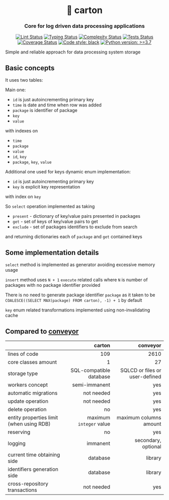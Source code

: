 <h1 align="center">🚬 carton</h1>

<h3 align="center">Core for log driven data processing applications</h3>

<p align="center">
<a href="https://github.com/MentalBlood/carton/blob/master/.github/workflows/lint.yml"><img alt="Lint Status" src="https://github.com/MentalBlood/carton/actions/workflows/lint.yml/badge.svg"></a>
<a href="https://github.com/MentalBlood/carton/blob/master/.github/workflows/typing.yml"><img alt="Typing Status" src="https://github.com/MentalBlood/carton/actions/workflows/typing.yml/badge.svg"></a>
<a href="https://github.com/MentalBlood/carton/blob/master/.github/workflows/complexity.yml"><img alt="Complexity Status" src="https://github.com/MentalBlood/carton/actions/workflows/complexity.yml/badge.svg"></a>
<a href="https://github.com/MentalBlood/carton/blob/master/.github/workflows/tests.yml"><img alt="Tests Status" src="https://github.com/MentalBlood/carton/actions/workflows/tests.yml/badge.svg"></a>
<a href="https://github.com/MentalBlood/carton/blob/master/.github/workflows/coverage.yml"><img alt="Coverage Status" src="https://github.com/MentalBlood/carton/actions/workflows/coverage.yml/badge.svg"></a>
<a href="https://github.com/psf/black"><img alt="Code style: black" src="https://img.shields.io/badge/code%20style-black-000000.svg"></a>
<a href="https://www.python.org/"><img alt="Python version: >=3.7" src="https://img.shields.io/badge/Python-3.7%20|%203.8%20|%203.9%20|%203.10%20|%203.11%20|%203.12-blue"></a>
</p>

Simple and reliable approach for data processing system storage

## Basic concepts

It uses two tables:

Main one:

- `id` is just autoincrementing primary key
- `time` is date and time when row was added
- `package` is identifier of package
- `key`
- `value`

with indexes on

- `time`
- `package`
- `value`
- `id`, `key`
- `package`, `key`, `value`

Additional one used for keys dynamic enum implementation:

- `id` is just autoincrementing primary key
- `key` is explicit key representation

with index on `key`

So `select` operation implemented as taking

- `present` - dictionary of key/value pairs presented in packages
- `get` - set of keys of key/value pairs to get
- `exclude` - set of packages identifiers to exclude from search

and returning dictionaries each of `package` and `get` contained keys

## Some implementation details

`select` method is implemented as generator avoiding excessive memory usage

`insert` method uses `N + 1` `execute` related calls where `N` is number of packages with no package identifier provided

There is no need to generate package identifier `package` as it taken to be `COALESCE((SELECT MAX(package) FROM carton), -1) + 1` by default

`key` enum related transformations implemented using non-invalidating cache

## Compared to [conveyor](https://github.com/MentalBlood/conveyor)

|                                          |                  carton |                       conveyor |
| ---------------------------------------- | ----------------------: | -----------------------------: |
| lines of code                            |                     109 |                           2610 |
| core classes amount                      |                       1 |                             27 |
| storage type                             | SQL-compatible database | SQLCD or files or user-defined |
| workers concept                          |           semi-immanent |                            yes |
| automatic migrations                     |              not needed |                            yes |
| update operation                         |              not needed |                            yes |
| delete operation                         |                      no |                            yes |
| entity properties limit (when using RDB) | maximum `integer` value |         maximum columns amount |
| reserving                                |                      no |                            yes |
| logging                                  |                immanent |            secondary, optional |
| current time obtaining side              |                database |                        library |
| identifiers generation side              |                database |                        library |
| cross-repository transactions            |              not needed |                            yes |
